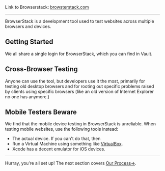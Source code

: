 Link to Browserstack: [browsterstack.com](http://www.browserstack.com/)

---

BrowserStack is a development tool used to test websites across multiple browsers and devices.

## Getting Started

We all share a single login for BrowserStack, which you can find in Vault.

## Cross-Browser Testing

Anyone can use the tool, but developers use it the most, primarily for testing old desktop browsers and for rooting out specific problems raised by clients using specific browsers (like an old version of Internet Explorer no one has anymore.)

## Mobile Testers Beware

We find that the mobile device testing in BrowserStack is unreliable. When testing mobile websites, use the following tools instead:

- The actual device. If you can't do that, then
- Run a Virtual Machine using something like [VirtualBox](https://www.virtualbox.org/).
- Xcode has a decent emulator for iOS devices.

---

Hurray, you're all set up! The next section covers [Our Process&#8594;](/Our_Process).